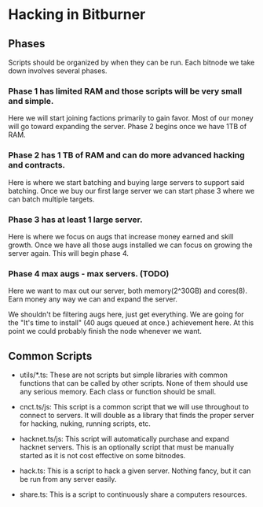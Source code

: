 # Hacking in Bitburner

## Phases

Scripts should be organized by when they can be run. Each bitnode we take down
involves several phases.

### Phase 1 has limited RAM and those scripts will be very small and simple.

Here we will start joining factions primarily to gain favor. Most of our money
will go toward expanding the server. Phase 2 begins once we have 1TB of RAM.

### Phase 2 has 1 TB of RAM and can do more advanced hacking and contracts.

Here is where we start batching and buying large servers to support said
batching. Once we buy our first large server we can start phase 3 where we can
batch multiple targets.

### Phase 3 has at least 1 large server.

Here is where we focus on augs that increase money earned and skill
growth. Once we have all those augs installed we can focus on growing the
server again. This will begin phase 4.

### Phase 4 max augs - max servers. (TODO)

Here we want to max out our server, both memory(2^30GB) and cores(8). Earn money any way we
can and expand the server.

We shouldn't be filtering augs here, just get everything.
We are going for the "It's time to install"
(40 augs queued at once.) achievement here.
At this point we could probably finish the node whenever we want.

## Common Scripts

- utils/\*.ts: These are not scripts but simple libraries with common functions
  that can be called by other scripts. None of them should use any serious
  memory. Each class or function should be small.

- cnct.ts/js: This script is a common script that we will use throughout to
  connect to servers. It will double as a library that finds the proper server
  for hacking, nuking, running scripts, etc.

- hacknet.ts/js: This script will automatically purchase and expand hacknet
  servers. This is an optionally script that must be manually started as it is
  not cost effective on some bitnodes.

- hack.ts: This is a script to hack a given server. Nothing fancy, but it can be
  run from any server easily.

- share.ts: This is a script to continuously share a computers resources.
